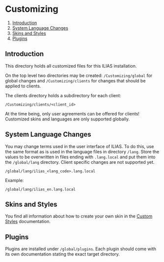 # Customizing

<!-- MarkdownTOC depth=0 autolink="true" bracket="round" autoanchor="true" style="ordered" indent="   " -->

1. [Introduction](#introduction)
1. [System Language Changes](#system-language-changes)
1. [Skins and Styles](#skins-and-styles)
1. [Plugins](#plugins)

<!-- /MarkdownTOC -->

<a name="introduction"></a>
## Introduction

This directory holds all customized files for this ILIAS installation.

On the top level two directories may be created: `/Customizing/global` for
global changes and `/Customizing/clients` for changes that should be applied to
clients.

The clients directory holds a subdirectory for each client:

```
/Customizing/clients/<client_id>
```

At the time being, only user agreements can be offered for clients! Customized
skins and languages are only supported globally.

<a name="system-language-changes"></a>
## System Language Changes

You may change terms used in the user interface of ILIAS. To do this, use the
same format as is used in the language files in directory `/lang`. Store the
values to be overwritten in files ending with `.lang.local` and put them into
the `/global/lang` directory. Client specific changes are not supported yet.

```
/global/lang/ilias_<lang_code>.lang.local
```

Example:

```
/global/lang/ilias_en.lang.local
```

<a name="skins-and-styles"></a>
## Skins and Styles

You find all information about how to create your own skin in the [Custom
Styles](/templates/Readme.md#custom-styles) documentation.

<a name="plugins"></a>
## Plugins

Plugins are installed under `/global/plugins`. Each plugin should come with its
own documentation stating the exact target directory.
